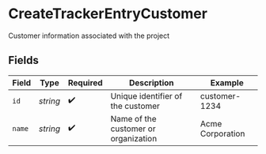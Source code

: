 # CreateTrackerEntryCustomer

Customer information associated with the project


## Fields

| Field                                | Type                                 | Required                             | Description                          | Example                              |
| ------------------------------------ | ------------------------------------ | ------------------------------------ | ------------------------------------ | ------------------------------------ |
| `id`                                 | *string*                             | :heavy_check_mark:                   | Unique identifier of the customer    | customer-1234                        |
| `name`                               | *string*                             | :heavy_check_mark:                   | Name of the customer or organization | Acme Corporation                     |